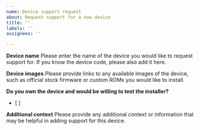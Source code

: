 ```yaml
---
name: Device support request
about: Request support for a new device
title: ''
labels: ''
assignees: ''

---
```


**Device name**
Please enter the name of the device you would like to request support for.
If you know the device code, please also add it here.

**Device images**
Please provide links to any available images of the device, such as official stock firmware or custom ROMs you would like to install.

**Do you own the device and would be willing to test the installer?**
- [ ]

**Additional context**
Please provide any additional context or information that may be helpful in adding support for this device.
